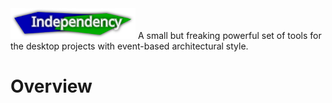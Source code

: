 <img src="./logo.svg" width="200">
A small but freaking powerful set of tools for the desktop projects with event-based architectural style.

# Overview
